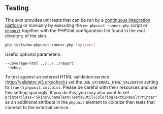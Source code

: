## Testing

This skin provides unit tests that can be run by a [continuous integration
platform][travis] or manually by executing the `mw-phpunit-runner.php` script or
[`phpunit`][mw-testing] together with the PHPUnit configuration file found in
the root directory of the skin.
```sh
php tests/mw-phpunit-runner.php [options]
```

Useful optional parameters:
```
--coverage-html ../../../report
--debug
```

To test against an external HTML validation service
(http://validator.w3.org/check) set the `USE_EXTERNAL_HTML_VALIDATOR` setting to
`true` in `phpunit.xml.dist`. Please be careful with their resources and use
this setting sparingly. If you do this, you may also want to set
`printerClass="Skins\Chameleon\Tests\Util\ColoringTextUIResultPrinter"` as an
additional attribute in the `phpunit` element to colorize then tests that
connect to the external service.

[travis]: https://travis-ci.org/wikimedia/mediawiki-skins-chameleon
[mw-testing]: https://www.mediawiki.org/wiki/Manual:PHP_unit_testing
